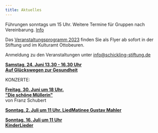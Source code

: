 ```yaml
---
title: Aktuelles
---
```

Führungen sonntags um 15 Uhr.
Weitere Termine für Gruppen nach Vereinbarung. [Info](/fuehrungen/)
  
Das [Veranstaltungsprogramm 2023](/veranstaltungen/2023/) finden Sie als Flyer ab sofort in der Stiftung und im Kulturamt Ottobeuren.
  
Anmeldung zu den Veranstaltungen unter     info@schickling-stiftung.de

[**Samstag, 24. Juni 13.30 - 16.30 Uhr   
Auf Glückswegen zur Gesundheit**](/veranstaltungen/2023/gesundheitstag/)

KONZERTE:

[**Freitag, 30. Juni um 18 Uhr.     
"Die schöne Müllerin"**](/veranstaltungen/2023/muellerin/)   
von Franz Schubert

[**Sonntag, 2. Juli um 11 Uhr. 
LiedMatinee Gustav Mahler**](/veranstaltungen/2023/mahlermatinee/)


[**Sonntag, 16. Juli um 11 Uhr  
KinderLieder**](/veranstaltungen/2023/kinderlieder/)



